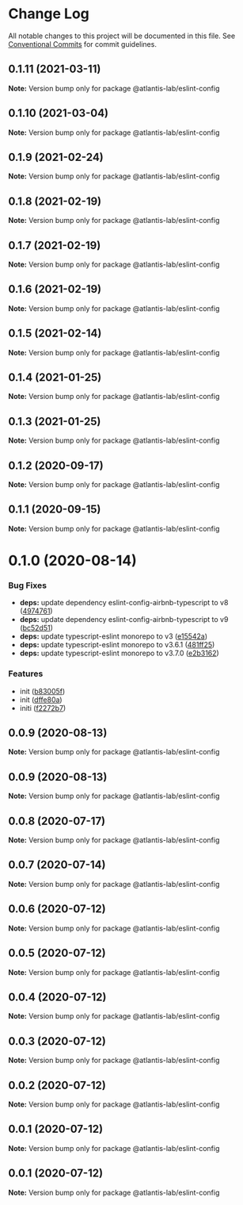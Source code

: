 # Change Log

All notable changes to this project will be documented in this file.
See [Conventional Commits](https://conventionalcommits.org) for commit guidelines.

## 0.1.11 (2021-03-11)

**Note:** Version bump only for package @atlantis-lab/eslint-config





## 0.1.10 (2021-03-04)

**Note:** Version bump only for package @atlantis-lab/eslint-config





## 0.1.9 (2021-02-24)

**Note:** Version bump only for package @atlantis-lab/eslint-config





## 0.1.8 (2021-02-19)

**Note:** Version bump only for package @atlantis-lab/eslint-config





## 0.1.7 (2021-02-19)

**Note:** Version bump only for package @atlantis-lab/eslint-config





## 0.1.6 (2021-02-19)

**Note:** Version bump only for package @atlantis-lab/eslint-config





## 0.1.5 (2021-02-14)

**Note:** Version bump only for package @atlantis-lab/eslint-config





## 0.1.4 (2021-01-25)

**Note:** Version bump only for package @atlantis-lab/eslint-config





## 0.1.3 (2021-01-25)

**Note:** Version bump only for package @atlantis-lab/eslint-config





## 0.1.2 (2020-09-17)

**Note:** Version bump only for package @atlantis-lab/eslint-config





## 0.1.1 (2020-09-15)

**Note:** Version bump only for package @atlantis-lab/eslint-config





# 0.1.0 (2020-08-14)


### Bug Fixes

* **deps:** update dependency eslint-config-airbnb-typescript to v8 ([4974761](https://github.com/Atlantis-Lab/config/commit/4974761234054be463ed01c70ac4b4357f538b22))
* **deps:** update dependency eslint-config-airbnb-typescript to v9 ([bc52d51](https://github.com/Atlantis-Lab/config/commit/bc52d5161581121ed3af68f289f9e7d3eb285a1e))
* **deps:** update typescript-eslint monorepo to v3 ([e15542a](https://github.com/Atlantis-Lab/config/commit/e15542a5d0869e4f750b71f03ab601b2dfbda045))
* **deps:** update typescript-eslint monorepo to v3.6.1 ([481ff25](https://github.com/Atlantis-Lab/config/commit/481ff25cd99ea4c0ceaba28f359ddbd9f577b16f))
* **deps:** update typescript-eslint monorepo to v3.7.0 ([e2b3162](https://github.com/Atlantis-Lab/config/commit/e2b3162b965d851bac44b374e716d9028bb8dc81))


### Features

* init ([b83005f](https://github.com/Atlantis-Lab/config/commit/b83005fd115eadf8413a23d5c738efdab14a7ee4))
* init ([dffe80a](https://github.com/Atlantis-Lab/config/commit/dffe80ae81541bff7580131ccd8fb25eb02fab29))
* initi ([f2272b7](https://github.com/Atlantis-Lab/config/commit/f2272b742b576dd93aee314443505eaa1e304158))





## 0.0.9 (2020-08-13)

**Note:** Version bump only for package @atlantis-lab/eslint-config





## 0.0.9 (2020-08-13)

**Note:** Version bump only for package @atlantis-lab/eslint-config





## 0.0.8 (2020-07-17)

**Note:** Version bump only for package @atlantis-lab/eslint-config





## 0.0.7 (2020-07-14)

**Note:** Version bump only for package @atlantis-lab/eslint-config





## 0.0.6 (2020-07-12)

**Note:** Version bump only for package @atlantis-lab/eslint-config





## 0.0.5 (2020-07-12)

**Note:** Version bump only for package @atlantis-lab/eslint-config





## 0.0.4 (2020-07-12)

**Note:** Version bump only for package @atlantis-lab/eslint-config





## 0.0.3 (2020-07-12)

**Note:** Version bump only for package @atlantis-lab/eslint-config





## 0.0.2 (2020-07-12)

**Note:** Version bump only for package @atlantis-lab/eslint-config





## 0.0.1 (2020-07-12)

**Note:** Version bump only for package @atlantis-lab/eslint-config





## 0.0.1 (2020-07-12)

**Note:** Version bump only for package @atlantis-lab/eslint-config
